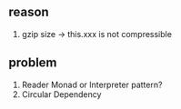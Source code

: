 ## reason

1. gzip size -> this.xxx is not compressible

## problem

1. Reader Monad or Interpreter pattern?
2. Circular Dependency
